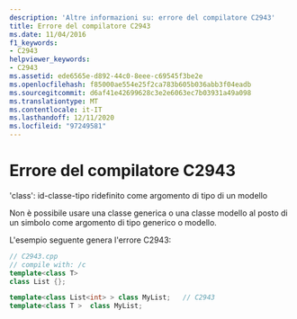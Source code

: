 ```yaml
---
description: 'Altre informazioni su: errore del compilatore C2943'
title: Errore del compilatore C2943
ms.date: 11/04/2016
f1_keywords:
- C2943
helpviewer_keywords:
- C2943
ms.assetid: ede6565e-d892-44c0-8eee-c69545f3be2e
ms.openlocfilehash: f85000ae554e25f2ca783b605b036abb3f04eadb
ms.sourcegitcommit: d6af41e42699628c3e2e6063ec7b03931a49a098
ms.translationtype: MT
ms.contentlocale: it-IT
ms.lasthandoff: 12/11/2020
ms.locfileid: "97249581"
---
```

# <a name="compiler-error-c2943"></a>Errore del compilatore C2943

'class': id-classe-tipo ridefinito come argomento di tipo di un modello

Non è possibile usare una classe generica o una classe modello al posto di un simbolo come argomento di tipo generico o modello.

L'esempio seguente genera l'errore C2943:

```cpp
// C2943.cpp
// compile with: /c
template<class T>
class List {};

template<class List<int> > class MyList;   // C2943
template<class T >  class MyList;
```
